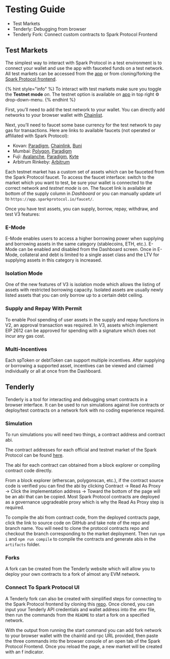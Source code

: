 # Testing Guide

* Test Markets
* Tenderly: Debugging from browser
* Tenderly Fork: Connect custom contracts to Spark Protocol Frontend

## Test Markets

The simplest way to interact with Spark Protocol in a test environment is to connect your wallet and use the app with fauceted funds on a test network. All test markets can be accessed from the [app](https://app.sparkprotocol.io) or from cloning/forking the [Spark Protocol frontend](https://github.com/spark-protocol/interface).

{% hint style="info" %}
To interact with test markets make sure you toggle the **Testnet mode** _on_. The testnet option is available on [app](https://app.sparkprotocol.io) in top right ⚙️ drop-down-menu.
{% endhint %}

First, you’ll need to add the test network to your wallet. You can directly add networks to your browser wallet with [Chainlist](https://chainlist.org).

Next, you’ll need to faucet some base currency for the test network to pay gas for transactions. Here are links to available faucets (not operated or affiliated with Spark Protocol):

* Kovan: [Paradigm](https://faucet.paradigm.xyz), [Chainlink](https://faucets.chain.link), [Buni](https://faucet.buni.finance)
* Mumbai: [Polygon](https://faucet.polygon.technology), [Paradigm](https://faucet.paradigm.xyz)
* Fuji: [Avalanche](https://faucet.avax-test.network), [Paradigm](https://faucet.paradigm.xyz), [Kyte](https://faucet.kyte.one)
* Arbitrum Rinkeby: [Arbitrum](https://faucet.rinkeby.io)

Each testnet market has a custom set of assets which can be fauceted from the Spark Protocol faucet. To access the faucet interface: switch to the market which you want to test, be sure your wallet is connected to the correct network and *testnet mode* is on. The faucet link is available at bottom of the supply column in _Dashboard_ or you can manually update url to `https://app.sparkprotocol.io/faucet/`.

Once you have test assets, you can supply, borrow, repay, withdraw, and test V3 features:

### E-Mode

E-Mode enables users to access a higher borrowing power when supplying and borrowing assets in the same category (stablecoins, ETH, etc.). E-Mode can be enabled and disabled from the Dashboard screen. Once in E-Mode, collateral and debt is limited to a single asset class and the LTV for supplying assets in this category is increased.

### Isolation Mode

One of the new features of V3 is isolation mode which allows the listing of assets with restricted borrowing capacity. Isolated assets are usually newly listed assets that you can only borrow up to a certain debt ceiling.

### Supply and Repay With Permit

To enable Pool spending of user assets in the supply and repay functions in V2, an approval transaction was required. In V3, assets which implement EIP 2612 can be approved for spending with a signature which does not incur any gas cost.

### Multi-Incentives

Each spToken or debtToken can support multiple incentives. After supplying or borrowing a supported asset, incentives can be viewed and claimed individually or all at once from the Dashboard.

## Tenderly

Tenderly is a tool for interacting and debugging smart contracts in a browser interface. It can be used to run simulations against live contracts or deploy/test contracts on a network fork with no coding experience required.

### Simulation

To run simulations you will need two things, a contract address and contract abi.

The contract addresses for each official and testnet market of the Spark Protocol can be found [here](https://docs.sparkprotocol.io/developers/deployed-contracts/deployed-contracts).

The abi for each contract can obtained from a block explorer or compiling contract code directly.

From a block explorer (etherscan, polygonscan, etc.), if the contract source code is verified you can find the abi by clicking Contract → Read As Proxy → Click the implementation address → Toward the bottom of the page will be an abi that can be copied. Most Spark Protocol contracts are deployed as a governance upgradeable proxy which is why the Read As Proxy step is required.

To compile the abi from contract code, from the deployed contracts page, click the link to source code on GitHub and take note of the repo and branch name. You will need to clone the protocol contracts repo and checkout the branch corresponding to the market deployment. Then run `npm i` and `npm run compile` to compile the contracts and generate abis in the `artifacts` folder.

### Forks

A fork can be created from the Tenderly website which will allow you to deploy your own contracts to a fork of almost any EVM network.

### Connect To Spark Protocol UI

A Tenderly fork can also be created with simplified steps for connecting to the Spark Protocol frontend by cloning this [repo](https://github.com/sakulstra/tenderly-fork). Once cloned, you can input your Tenderly API credentials and wallet address into the .env file, then run the commands from the `README` to start a fork on a specified network.

With the output from running the start command you can add fork network to your browser wallet with the chainId and rpc URL provided, then paste the three commands into the browser console of an open tab of the Spark Protocol Frontend. Once you reload the page, a new market will be created with an f indicator.
